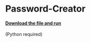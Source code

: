 # Password-Creator
<h4><a href="main.py" download>Download the file and run</a></h4>
<p>(Python required)<p>
